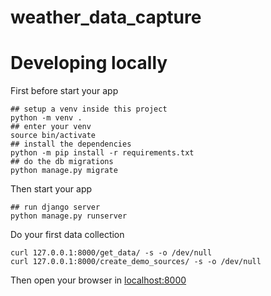 # weather_data_capture

# Developing locally

First before start your app

```shell
## setup a venv inside this project
python -m venv .
## enter your venv
source bin/activate
## install the dependencies
python -m pip install -r requirements.txt
## do the db migrations
python manage.py migrate
```

Then start your app

```shell
## run django server
python manage.py runserver
```

Do your first data collection

```shell
curl 127.0.0.1:8000/get_data/ -s -o /dev/null
curl 127.0.0.1:8000/create_demo_sources/ -s -o /dev/null
```

Then open your browser in [localhost:8000](http://127.0.0.1:8000)
